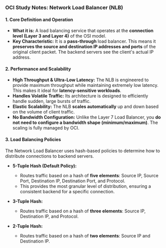 
### **OCI Study Notes: Network Load Balancer (NLB)**

#### **1. Core Definition and Operation**

*   **What it is:** A load balancing service that operates at the **connection level (Layer 3 and Layer 4)** of the OSI model.
*   **Key Characteristic:** It is a **pass-through** load balancer. This means it **preserves the source and destination IP addresses and ports** of the original client packet. The backend servers see the client's actual IP address.

#### **2. Performance and Scalability**

*   **High Throughput & Ultra-Low Latency:** The NLB is engineered to provide maximum throughput while maintaining extremely low latency. This makes it ideal for **latency-sensitive workloads**.
*   **Handles Volatile Traffic:** Its architecture is designed to efficiently handle sudden, large bursts of traffic.
*   **Elastic Scalability:** The NLB **scales automatically** up and down based on the volume of client traffic.
*   **No Bandwidth Configuration:** Unlike the Layer 7 Load Balancer, you **do not need to configure a bandwidth shape (minimum/maximum)**. The scaling is fully managed by OCI.

#### **3. Load Balancing Policies**

The Network Load Balancer uses hash-based policies to determine how to distribute connections to backend servers.

*   **5-Tuple Hash (Default Policy):**
    *   Routes traffic based on a hash of **five elements**: Source IP, Source Port, Destination IP, Destination Port, and Protocol.
    *   This provides the most granular level of distribution, ensuring a consistent backend for a specific connection.

*   **3-Tuple Hash:**
    *   Routes traffic based on a hash of **three elements**: Source IP, Destination IP, and Protocol.

*   **2-Tuple Hash:**
    *   Routes traffic based on a hash of **two elements**: Source IP and Destination IP.